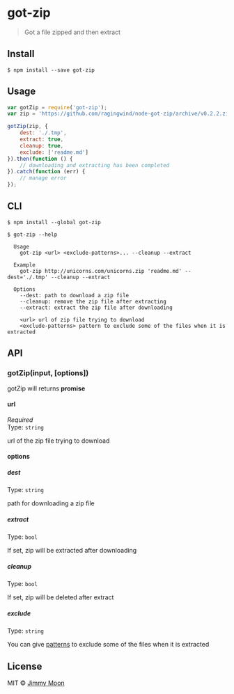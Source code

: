 # got-zip

> Got a file zipped and then extract


## Install

```
$ npm install --save got-zip
```


## Usage

```js
var gotZip = require('got-zip');
var zip = 'https://github.com/ragingwind/node-got-zip/archive/v0.2.2.zip';

gotZip(zip, {
	dest: './.tmp',
	extract: true,
	cleanup: true,
	exclude: ['readme.md']
}).then(function () {
	// downloading and extracting has been completed
}).catch(function (err) {
	// manage error
});
```

## CLI

```
$ npm install --global got-zip
```

```
$ got-zip --help

  Usage
    got-zip <url> <exclude-patterns>... --cleanup --extract

  Example
    got-zip http://unicorns.com/unicorns.zip 'readme.md' --dest='./.tmp' --cleanup --extract

  Options
	--dest: path to download a zip file
	--cleanup: remove the zip file after extracting
	--extract: extract the zip file after downloading

	<url> url of zip file trying to download
	<exclude-patterns> pattern to exclude some of the files when it is extracted
```


## API

### gotZip(input, [options])

gotZip will returns **promise**

#### url

*Required*  
Type: `string`

url of the zip file trying  to download

#### options

##### dest

Type: `string`  

path for downloading a zip file

##### extract

Type: `bool`

If set, zip will be extracted after downloading

##### cleanup

Type: `bool`

If set, zip will be deleted after extract

##### exclude

Type: `string`

You can give [patterns](https://github.com/isaacs/minimatch) to exclude some of the files when it is extracted

## License

MIT © [Jimmy Moon](http://ragingwind.me)

